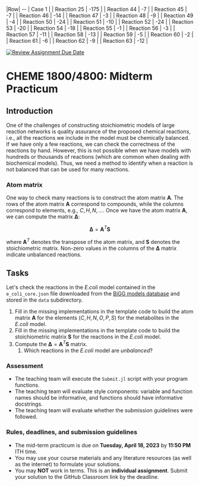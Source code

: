 

|Row| -- | Case 1 | 
| Reaction 25 | -175 |
| Reaction 44 | -7 | 
| Reaction 45 | -7 | 
| Reaction 46 | -14 | 
| Reaction 47 | -3 |
| Reaction 48 | -9 |
| Reaction 49 | -4 |
| Reaction 50 | -24 |
| Reaction 51 | -10 | 
| Reaction 52 | -24 | 
| Reaction 53 | -20 | 
| Reaction 54 | -18 | 
| Reaction 55 | -1 | 
| Reaction 56 | -3 | 
| Reaction 57 | -11 |
| Reaction 58 | -13 | 
| Reaction 59 | -5 | 
| Reaction 60 | -2 | 
| Reaction 61 | -6 | 
| Reaction 62 | -9 | 
| Reaction 63 | -12 | 

[![Review Assignment Due Date](https://classroom.github.com/assets/deadline-readme-button-24ddc0f5d75046c5622901739e7c5dd533143b0c8e959d652212380cedb1ea36.svg)](https://classroom.github.com/a/kVgVqUvf)
# CHEME 1800/4800: Midterm Practicum

## Introduction
One of the challenges of constructing stoichiometric models of large reaction networks is quality assurance of the proposed chemical reactions, i.e., all the reactions we include in the model must be chemically balanced. If we have only a few reactions, we can check the correctness of the reactions by hand. However, this is not possible when we have models with hundreds or thousands of reactions (which are common when dealing with biochemical models). Thus, we need a method to identify when a reaction is not balanced that can be used for many reactions.

### Atom matrix
One way to check many reactions is to construct the atom matrix $\mathbf{A}$. The rows of the atom matrix $\mathbf{A}$ correspond to compounds, while the columns correspond to elements, e.g., $C,H,N,\dots$. Once we have the atom matrix $\mathbf{A}$, we can compute the matrix $\mathbf{\Delta}$:

$$
\mathbf{\Delta} = \mathbf{A}^{T}\mathbf{S}
$$

where $\mathbf{A}^{T}$ denotes the transpose of the atom matrix, and $\mathbf{S}$ denotes the stoichiometric matrix. Non-zero values in the columns of the $\mathbf{\Delta}$ matrix indicate unbalanced reactions. 

## Tasks
Let's check the reactions in the _E.coli_ model contained in the `e_coli_core.json` file downloaded from the [BiGG models database](http://bigg.ucsd.edu/models/e_coli_core) and stored in the `data` subdirectory.

1. Fill in the missing implementations in the template code to build the atom matrix $\mathbf{A}$ for the elements $\left(C,H,N,O,P,S\right)$ for the metabolites in the _E.coli_ model.
1. Fill in the missing implementations in the template code to build the stoichiometric matrix $\mathbf{S}$ for the reactions in the _E.coli_ model.
1. Compute the $\mathbf{\Delta} = \mathbf{A}^{T}\mathbf{S}$ matrix. 
    1. Which reactions in the _E.coli_ model are _unbalanced_?

### Assessment
* The teaching team will execute the `Submit.jl` script with your program functions. 
* The teaching team will evaluate style components: variable and function names should be informative, and functions should have informative docstrings. 
* The teaching team will evaluate whether the submission guidelines were followed.

### Rules, deadlines, and submission guidelines
* The mid-term practicum is due on __Tuesday, April 18, 2023__ by __11:50 PM__ ITH time. 
* You may use your course materials and any literature resources (as well as the internet) to formulate your solutions.
* You may __NOT__ work in terms. This is an __individual assignment__. Submit your solution to the GitHub Classroom link by the deadline. 

